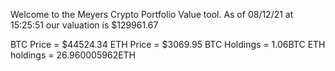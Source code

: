 Welcome to the Meyers Crypto Portfolio Value tool. 
As of 08/12/21 at 15:25:51 our valuation is $129961.67 

BTC Price = $44524.34
 ETH Price = $3069.95
BTC Holdings = 1.06BTC
 ETH holdings = 26.960005962ETH 
